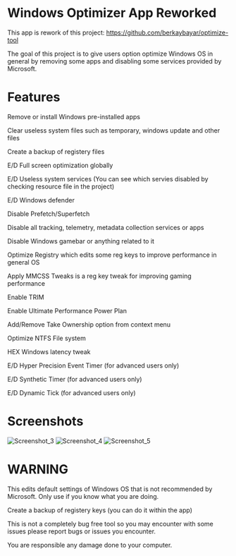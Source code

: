 # Windows Optimizer App Reworked
This app is rework of this project: https://github.com/berkaybayar/optimize-tool

The goal of this project is to give users option optimize Windows OS in general by removing some apps and disabling some services provided by Microsoft.

# Features
Remove or install Windows pre-installed apps

Clear useless system files such as temporary, windows update and other files

Create a backup of registery files

E/D Full screen optimization globally

E/D Useless system services (You can see which servies disabled by checking resource file in the project)

E/D Windows defender

Disable Prefetch/Superfetch

Disable all tracking, telemetry, metadata collection services or apps

Disable Windows gamebar or anything related to it

Optimize Registry which edits some reg keys to improve performance in general OS

Apply MMCSS Tweaks is a reg key tweak for improving gaming performance

Enable TRIM 

Enable Ultimate Performance Power Plan

Add/Remove Take Ownership option from context menu

Optimize NTFS File system

HEX Windows latency tweak

E/D Hyper Precision Event Timer (for advanced users only)

E/D Synthetic Timer (for advanced users only)

E/D Dynamic Tick (for advanced users only)

# Screenshots
![Screenshot_3](https://user-images.githubusercontent.com/77205615/113425257-3d910580-93da-11eb-943f-c4e0a3d5b59c.jpg)
![Screenshot_4](https://user-images.githubusercontent.com/77205615/113425266-3ec23280-93da-11eb-8f18-e5c5c016ad47.jpg)
![Screenshot_5](https://user-images.githubusercontent.com/77205615/113425243-3669f780-93da-11eb-90ae-5f3ef9af766e.jpg)

# WARNING
This edits default settings of Windows OS that is not recommended by Microsoft. Only use if you know what you are doing.

Create a backup of registery keys (you can do it within the app)
 
This is not a completely bug free tool so you may encounter with some issues please report bugs or issues you encounter.

You are responsible any damage done to your computer.
